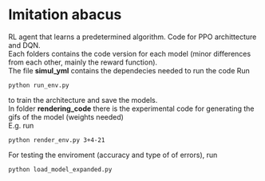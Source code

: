 # Imitation abacus
RL agent that learns a predetermined algorithm. Code for PPO archittecture and DQN.   
Each folders contains the code version for each model (minor differences from each other, mainly the reward function).   
The file **simul_yml** contains the dependecies needed to run the code
Run
```
python run_env.py
```
to train the architecture and save the models.   
In folder **rendering_code** there is the experimental code for generating the gifs of the model (weights needed)   
E.g. run
```
python render_env.py 3+4-21
```
For testing the enviroment (accuracy and type of of errors), run
```
python load_model_expanded.py
```